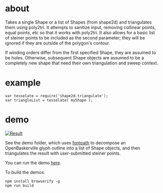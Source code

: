 # about

Takes a single Shape or a list of Shapes (from shape2d) and triangulates them using poly2tri. It attempts to sanitize input, removing collinear points, equal points, etc so that it works with poly2tri. It also allows for a basic list of steiner points to be included as the second parameter; they will be ignored if they are outside of the polygon's contour. 

If winding orders differ from the first specified Shape, they are assumed to be holes. Otherwise, subsequent Shape objects are assumed to be a completely new shape that need their own triangulation and sweep context.

# example

```
var tesselate = require('shape2d-triangulate');
var triangleList = tesselate( myShape );
```

# demo

[![Result](http://i.imgur.com/vwJec5B.png)](http://mattdesl.github.io/shape2d-triangulate/demo/glyph.html)

See the demo folder, which uses [fontpath](https://github.com/mattdesl/fontpath) to decompose an OpenBaskerville glyph outline into a list of Shape objects, and then triangulates the result with user-submitted steiner points.  

You can run the demo [here](http://mattdesl.github.io/shape2d-triangulate/demo/glyph.html).

To build the demos:

```
npm install browserify -g
npm run build
```